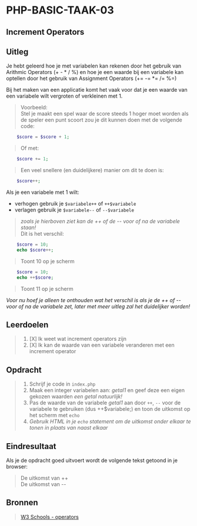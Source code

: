 # PHP-BASIC-TAAK-03
## Increment Operators
## Uitleg
Je hebt geleerd hoe je met variabelen kan rekenen door het gebruik van Arithmic Operators (+ - * / %) en hoe je een waarde bij een variabele kan optellen door het gebruik van Assignment Operators (+= -= *= /= %=)

Bij het maken van een applicatie komt het vaak voor dat je een waarde van een variabele wilt vergroten of verkleinen met 1.

>Voorbeeld:  
Stel je maakt een spel waar de score steeds 1 hoger moet worden als de speler een punt scoort zou je dit kunnen doen met de volgende code:
```php
    $score = $score + 1;
```
>Of met:
```php
    $score += 1;
```
>Een veel snellere (en duidelijkere) manier om dit te doen is:
```php
    $score++;
```
>
Als je een variabele met 1 wilt:
* verhogen gebruik je `$variabele++` of `++$variabele`
* verlagen gebruik je `$variabele--` of `--$variabele`

>_zoals je hierboven ziet kan de ++ of de -- voor of na de variabele staan!_  
>Dit is het verschil:
```php
    $score = 10;
    echo $score++;
```
> Toont 10 op je scherm
```php
    $score = 10;
    echo ++$score;
```
> Toont 11 op je scherm
>
_Voor nu hoef je alleen te onthouden wat het verschil is als je de ++ of -- voor of na de variabele zet, later met meer uitleg zal het duidelijker worden!_

>
## Leerdoelen
>1. [X] Ik weet wat increment operators zijn
>2. [X] Ik kan de waarde van een variabele veranderen met een increment operator

## Opdracht
>1. Schrijf je code in `index.php`
>2. Maak een integer variabelen aan: _getal1_ en geef deze een eigen gekozen waarden _een getal natuurlijk!_
>3. Pas de waarde van de variabele _getal1_ aan door `++`, `--`  voor de variabele te gebruiken (dus ++$variabele;) en toon de uitkomst op het scherm met `echo`
>4. _Gebruik HTML in je `echo` statement om de uitkomst onder elkaar te tonen in plaats van naast elkaar_

## Eindresultaat
Als je de opdracht goed uitvoert wordt de volgende tekst getoond in je browser: 
>De uitkomst van ++  
>De uitkomst van --   


## Bronnen
>[W3 Schools - operators](https://www.w3schools.com/php/php_operators.asp)
